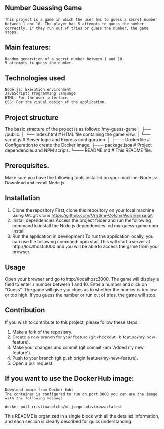  
## Number Guessing Game
    This project is a game in which the user has to guess a secret number between 1 and 10. The player has 5 attempts to guess the number correctly. If they run out of tries or guess the number, the game stops.
## Main features:
    Random generation of a secret number between 1 and 10.
    5 attempts to guess the number.
## Technologies used
    Node.js: Execution environment 
    JavaScript: Programming language 
    HTML: For the user interface.
    CSS: For the visual design of the application.
## Project structure
The basic structure of the project is as follows:
/my-guess-game
│
├── /public.
│  └── index.html # HTML file containing the game view.
│  └── script.js # Server logic and Express configuration.
│
├─── Dockerfile # Configuration to create the Docker image.
├─── package.json # Project dependencies and NPM scripts.
└─── README.md # This README file.
## Prerequisites.
Make sure you have the following tools installed on your machine:
Node.js: Download and install Node.js.
## Installation
1. Clone the repository
First, clone this repository on your local machine using Git:
    git clone https://github.com/Cristina-Colcha/Adivinanza.git
2. Install dependencies
Access the project folder and run the following command to install the Node.js dependencies:
    cd my-guess-game
    npm install
3. Run the application in development
To run the application locally, you can use the following command:
    npm start
This will start a server at http://localhost:3000 and you will be able to access the game from your browser.
## Usage
Open your browser and go to http://localhost:3000.
    The game will display a field to enter a number between 1 and 10.
    Enter a number and click on “Guess”.
    The game will give you clues as to whether the number is too low or too high.
    If you guess the number or run out of tries, the game will stop.
## Contribution
If you wish to contribute to this project, please follow these steps:
1. Make a fork of the repository.
2. Create a new branch for your feature (git checkout -b feature/my-new-feature).
3. Make your changes and commit (git commit -am 'Added my new feature').
4. Push to your branch (git push origin feature/my-new-feature).
5. Open a pull request.
## If you want to use the Docker Hub image:
    Download image from Docker Hub:
    The container is configured to run on port 3000 you can use the image with the following message

    docker pull cristinacolcha/mi-juego-adivinanza:latest
    
This README is organized in a single block with all the detailed information, and each section is clearly described for quick understanding.

